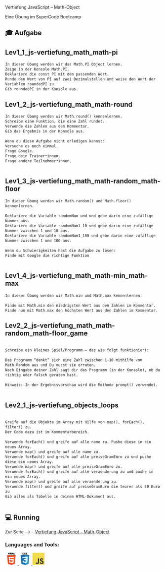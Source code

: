 Vertiefung JavaScript – Math-Object

Eine Übung im SuperCode Bootcamp

## 🎓 Aufgabe

## Lev1_1_js-vertiefung_math_math-pi

```
In dieser Übung werden wir das Math.PI Object lernen.
Zeige in der Konsole Math.PI.
Deklariere die const PI mit dem passenden Wert.
Runde den Wert von PI auf zwei Dezimalstellen und weise den Wert der Variablen roundedPI zu.
Gib roundedPI in der Konsole aus.

```

## Lev1_2_js-vertiefung_math_math-round

```
In dieser Übung werden wir Math.round() kennenlernen.
Schreibe eine Funktion, die eine Zahl rundet.
Verwende die Zahlen aus dem Kommentar.
Gib das Ergebnis in der Konsole aus.

Wenn du diese Aufgabe nicht erledigen kannst:
Versuche es noch einmal.
Frage Google.
Frage dein Trainer*innen.
Frage andere Teilnehmer*innen.


```

## Lev1_3_js-vertiefung_math_math-random_math-floor

```
In dieser Übung werden wir Math.random() und Math.floor() kennenlernen.

Deklariere die Variable randomNum und und gebe darin eine zufällige Nummer aus.
Deklariere die Variable randomNum1_10 und gebe darin eine zufällige Nummer zwischen 1 und 10 aus.
Deklariere die Variable randomNum1_100 und gebe darin eine zufällige Nummer zwischen 1 und 100 aus.

Wenn du Schwierigkeiten hast die Aufgabe zu lösen:
Finde mit Google die richtige Funktion


```

## Lev1_4_js-vertiefung_math_math-min_math-max

```
In dieser Übung werden wir Math.min und Math.max kennenlernen.

Finde mit Math.min den niedrigsten Wert aus den Zahlen im Kommentar.
Finde nun mit Math.max den höchsten Wert aus den Zahlen im Kommentar.

```

## Lev2_2_js-vertiefung_math_math-random_math-floor_game

```

Schreibe ein kleines Spiel/Programm – das wie folgt funktioniert:

Das Programm “denkt” sich eine Zahl zwischen 1-10 mithilfe von Math.Random aus und Du musst sie erraten.
Nach Eingabe deiner Zahl sagt dir das Programm (in der Konsole), ob du richtig oder falsch geraten hast.

Hinweis: In der Ergebnisvorschau wird die Methode prompt() verwendet.


```

## Lev2_1_js-vertiefung_objects_loops

```

Greife auf die Objekte im Array mit Hilfe von map(), forEach(), filter() zu.
Der Code dazu ist im Kommentarbereich.

Verwende forEach() und greife auf alle name zu. Pushe diese in ein neues Array.
Verwende map() und greife auf alle name zu.
Verwende forEach() und greife auf alle preiseGramEuro zu und pushe diese ein neues Array.
Verwende map() und greife auf alle preiseGramEuro zu.
Verwende forEach() und greife auf alle veraenderung zu und pushe in ein neues Array.
Verwende map() und greife auf alle veraenderung zu.
Verwende filter() und greife auf preiseGramEuro die teurer als 50 Euro zu
Gib alles als Tabelle in deinem HTML-Dokument aus.


```

## 💻 Running

Zur Seite —> - [Vertiefung JavaScript – Math-Object](https://github.com/jennijennina/JS_Vertiefung_Math)

<p align="left">
</p>

<h3 align="left">Languages and Tools:</h3>
<p align="left"> <a href="https://www.w3schools.com/html/" target="_blank" rel="noreferrer"> <img src="https://raw.githubusercontent.com/devicons/devicon/master/icons/html5/html5-original-wordmark.svg" alt="html5" width="40" height="40"/> </a>
<a href="https://www.w3schools.com/css/" target="_blank" rel="noreferrer"> <img src="https://raw.githubusercontent.com/devicons/devicon/master/icons/css3/css3-original-wordmark.svg" alt="css3" width="40" height="40"/> </a> 
<a href="https://www.w3schools.com/css/" target="_blank" rel="noreferrer"> <img src="https://raw.githubusercontent.com/devicons/devicon/master/icons/javascript/javascript-original.svg" alt="css3" width="40" height="40"/> </a> </p>
